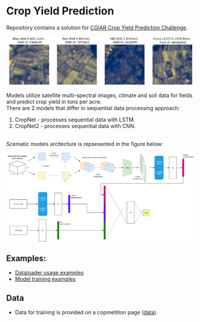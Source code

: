 # Crop Yield Prediction

Repository contains a solution for [CGIAR Crop Yield Prediction Challenge](https://zindi.africa/competitions/cgiar-crop-yield-prediction-challenge).

![](images/DataSample.PNG)

Models utilize satellite multi-spectral images, climate and soil data for fields and predict crop yield in tons per acre. <br>
There are 2 models that differ in sequential data processing approach:
1. CropNet - processes sequential data with LSTM.
2. CropNet2 - processes sequential data with CNN.
<br>
Scematic models arcitecture is repsesented in the figure below: 

![](images/CropNet.PNG)

## Examples:
* [Dataloader usage examples](https://github.com/kumgleb/CGIAR-Crop-Yield-Prediction-Challenge/blob/master/examples/Dataloader.ipynb)
* [Model training examples](https://github.com/kumgleb/CGIAR-Crop-Yield-Prediction-Challenge/blob/master/examples/Training.ipynb) 

## Data
* Data for training is provided on a copmetition page ([data](https://zindi.africa/competitions/cgiar-crop-yield-prediction-challenge/data)).
